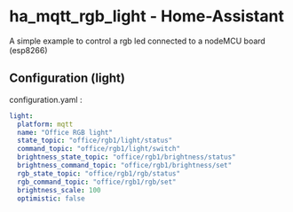 # ha_mqtt_rgb_light - Home-Assistant
A simple example to control a rgb led connected to a nodeMCU board (esp8266)

## Configuration (light)
configuration.yaml :
```yaml
light:
  platform: mqtt
  name: "Office RGB light"
  state_topic: "office/rgb1/light/status"
  command_topic: "office/rgb1/light/switch"
  brightness_state_topic: "office/rgb1/brightness/status"
  brightness_command_topic: "office/rgb1/brightness/set"
  rgb_state_topic: "office/rgb1/rgb/status"
  rgb_command_topic: "office/rgb1/rgb/set"
  brightness_scale: 100
  optimistic: false
```
